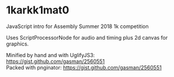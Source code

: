 # 1karkk1mat0
JavaScript intro for Assembly Summer 2018 1k competition

Uses ScriptProcessorNode for audio and timing plus 2d canvas for graphics.

Minified by hand and with UglifyJS3: https://gist.github.com/gasman/2560551 <br/>
Packed with pnginator: https://gist.github.com/gasman/2560551
